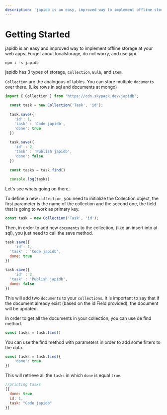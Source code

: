 ```yaml
---
description: 'japidb is an easy, improved way to implement offline storage at your web app.'
---
```


# Getting Started

japidb is an easy and improved way to implement offline storage at your web apps. Forget about localstorage, do not worry, and use japi.

```text
npm i -s japidb
```

japidb has 3 types of storage, `Collection`, `Bulb`, and `Item`.

`Collection` are the analogous of tables. You can store multiple `documents` over there. \(Like rows in sql and documents at mongo\)

```javascript
import { Collection } from 'https://cdn.skypack.dev/japidb';
	
  const task = new Collection('Task', 'id');
  
  task.save({
  	'id': 1,
    'task' : 'Code japidb',
    'done': true
  })
  
  task.save({
  	'id' : 2,
    'task' : 'Publish japidb',
    'done': false
  })
  
  const tasks = task.find()
  
  console.log(tasks)
```

Let's see whats going on there,

To define a new `collection`, you need to initialize the Collection object, the first parameter is the name of the collection and the second one, the field that is going to work as primary key.

```javascript
const task = new Collection('Task', 'id');
```

Then, in order to add new `documents` to the collection, \(like an insert into at sql\), you just need to call the save method.

```javascript
task.save({
	'id': 1,
  'task' : 'Code japidb',
  done: true
})
  
task.save({
	'id' : 2,
  'task' : 'Publish japidb',
  done: false
})
```

This will add two `documents` to your `collections`.  It is important to say that if the document already exist \(based on the id Field provided\), the document will be updated.

In order to get all the documents in your collection,  you can use de find method.

```javascript
const tasks = task.find()
```

You can use the find method with parameters in order to add some filters to the data.

```javascript
const tasks = task.find({
	'done': true
})
```

This will retrieve all the `tasks` in which `done` is equal `true`.

```javascript
//printing tasks
[{
  done: true,
  id: 1,
  task: "Code japidb"
}]
```



